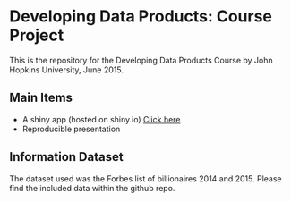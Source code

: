 Developing Data Products: Course Project
========================================================

This is the repository for the Developing Data Products Course by John Hopkins University, June 2015.



## Main Items

- A shiny app (hosted on shiny.io) [Click here](https://zerostack.shinyapps.io/appdp)
- Reproducible presentation

## Information Dataset

The dataset used was the Forbes list of billionaires 2014 and 2015. Please find the included data within the github repo.
